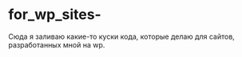 # for_wp_sites-


Сюда я заливаю какие-то куски кода, которые делаю для сайтов, разработанных мной на wp.
